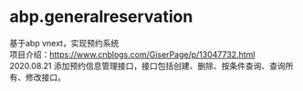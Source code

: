 # abp.generalreservation
基于abp vnext，实现预约系统  
项目介绍：https://www.cnblogs.com/GiserPage/p/13047732.html  
2020.08.21 添加预约信息管理接口，接口包括创建、删除、按条件查询、查询所有、修改接口。

